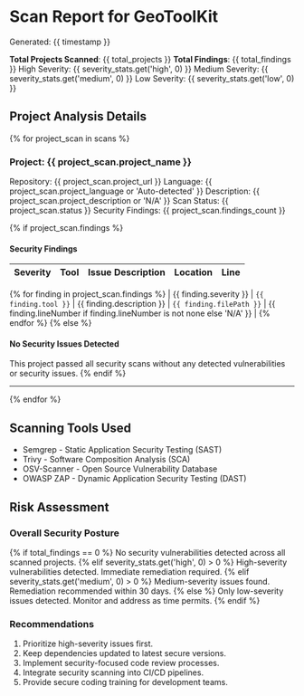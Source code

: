 # Scan Report for GeoToolKit

Generated: {{ timestamp }}

**Total Projects Scanned**: {{ total_projects }}
**Total Findings**: {{ total_findings }}
High Severity: {{ severity_stats.get('high', 0) }}
Medium Severity: {{ severity_stats.get('medium', 0) }}
Low Severity: {{ severity_stats.get('low', 0) }}

## Project Analysis Details

{% for project_scan in scans %}
### Project: {{ project_scan.project_name }}

Repository: {{ project_scan.project_url }}
Language: {{ project_scan.project_language or 'Auto-detected' }}
Description: {{ project_scan.project_description or 'N/A' }}
Scan Status: {{ project_scan.status }}
Security Findings: {{ project_scan.findings_count }}

{% if project_scan.findings %}
#### Security Findings

| Severity | Tool | Issue Description | Location | Line |
|----------|------|-------------------|----------|------|
{% for finding in project_scan.findings %}
| {{ finding.severity }} | `{{ finding.tool }}` | {{ finding.description }} | `{{ finding.filePath }}` | {{ finding.lineNumber if finding.lineNumber is not none else 'N/A' }} |
{% endfor %}
{% else %}
#### No Security Issues Detected
This project passed all security scans without any detected vulnerabilities or security issues.
{% endif %}

---
{% endfor %}

## Scanning Tools Used

- Semgrep - Static Application Security Testing (SAST)
- Trivy - Software Composition Analysis (SCA)
- OSV-Scanner - Open Source Vulnerability Database
- OWASP ZAP - Dynamic Application Security Testing (DAST)

## Risk Assessment

### Overall Security Posture

{% if total_findings == 0 %}
No security vulnerabilities detected across all scanned projects.
{% elif severity_stats.get('high', 0) > 0 %}
High-severity vulnerabilities detected. Immediate remediation required.
{% elif severity_stats.get('medium', 0) > 0 %}
Medium-severity issues found. Remediation recommended within 30 days.
{% else %}
Only low-severity issues detected. Monitor and address as time permits.
{% endif %}

### Recommendations

1. Prioritize high-severity issues first.
2. Keep dependencies updated to latest secure versions.
3. Implement security-focused code review processes.
4. Integrate security scanning into CI/CD pipelines.
5. Provide secure coding training for development teams.
